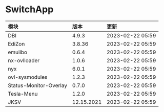 # SwitchApp

|模块|版本|更新|
|:-|:-|:-|
|DBI|4.9.3|2023-02-22 05:59|
|EdiZon|3.8.36|2023-02-22 05:59|
|emuiibo|0.6.4|2023-02-22 05:59|
|nx-ovlloader|1.0.6|2023-02-22 05:59|
|nyx|6.0.1|2023-02-22 05:59|
|ovl-sysmodules|1.2.3|2023-02-22 05:59|
|Status-Monitor-Overlay|0.7.0|2023-02-22 05:59|
|Tesla-Menu|1.2.0|2023-02-22 05:59|
|JKSV|12.15.2021|2023-02-22 05:59|
